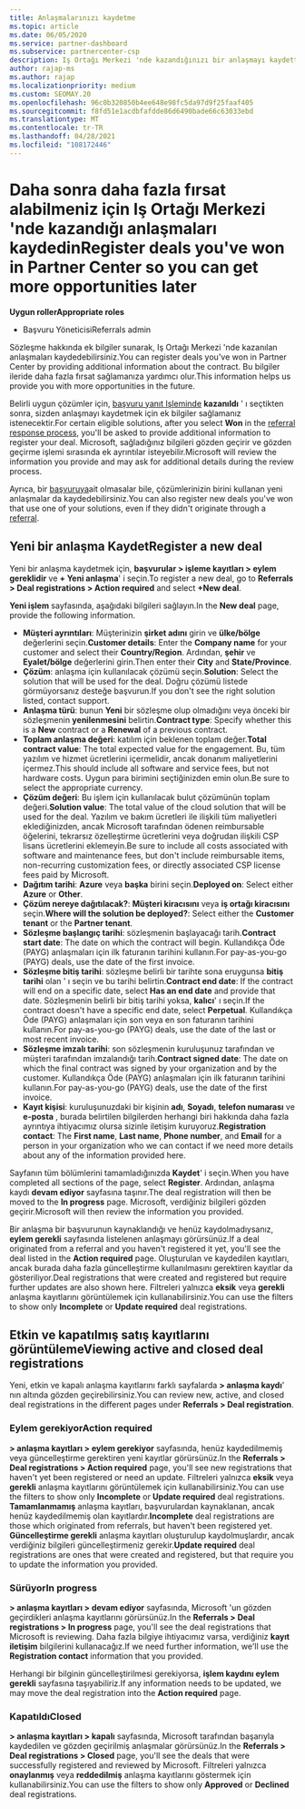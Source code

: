 ```yaml
---
title: Anlaşmalarınızı kaydetme
ms.topic: article
ms.date: 06/05/2020
ms.service: partner-dashboard
ms.subservice: partnercenter-csp
description: Iş Ortağı Merkezi 'nde kazandığınızı bir anlaşmayı kaydettiğinizde, Microsoft 'un gelecekte daha fazla fırsat sağlamasına yardımcı olur.
author: rajap-ms
ms.author: rajap
ms.localizationpriority: medium
ms.custom: SEOMAY.20
ms.openlocfilehash: 96c0b320850b4ee648e98fc5da97d9f25faaf405
ms.sourcegitcommit: f8fd51e1acdbfafdde86d6490bade66c63033ebd
ms.translationtype: MT
ms.contentlocale: tr-TR
ms.lasthandoff: 04/28/2021
ms.locfileid: "108172446"
---
```

# <a name="register-deals-youve-won-in-partner-center-so-you-can-get-more-opportunities-later"></a><span data-ttu-id="5fb61-103">Daha sonra daha fazla fırsat alabilmeniz için Iş Ortağı Merkezi 'nde kazandığı anlaşmaları kaydedin</span><span class="sxs-lookup"><span data-stu-id="5fb61-103">Register deals you've won in Partner Center so you can get more opportunities later</span></span>

<span data-ttu-id="5fb61-104">**Uygun roller**</span><span class="sxs-lookup"><span data-stu-id="5fb61-104">**Appropriate roles**</span></span>

- <span data-ttu-id="5fb61-105">Başvuru Yöneticisi</span><span class="sxs-lookup"><span data-stu-id="5fb61-105">Referrals admin</span></span>

<span data-ttu-id="5fb61-106">Sözleşme hakkında ek bilgiler sunarak, Iş Ortağı Merkezi 'nde kazanılan anlaşmaları kaydedebilirsiniz.</span><span class="sxs-lookup"><span data-stu-id="5fb61-106">You can register deals you've won in Partner Center by providing additional information about the contract.</span></span> <span data-ttu-id="5fb61-107">Bu bilgiler ileride daha fazla fırsat sağlamanıza yardımcı olur.</span><span class="sxs-lookup"><span data-stu-id="5fb61-107">This information helps us provide you with more opportunities in the future.</span></span>

<span data-ttu-id="5fb61-108">Belirli uygun çözümler için, [başvuru yanıt Işleminde](manage-leads.md) **kazanıldı** ' ı seçtikten sonra, sizden anlaşmayı kaydetmek için ek bilgiler sağlamanız istenecektir.</span><span class="sxs-lookup"><span data-stu-id="5fb61-108">For certain eligible solutions, after you select **Won** in the [referral response process](manage-leads.md), you'll be asked to provide additional information to register your deal.</span></span> <span data-ttu-id="5fb61-109">Microsoft, sağladığınız bilgileri gözden geçirir ve gözden geçirme işlemi sırasında ek ayrıntılar isteyebilir.</span><span class="sxs-lookup"><span data-stu-id="5fb61-109">Microsoft will review the information you provide and may ask for additional details during the review process.</span></span>

<span data-ttu-id="5fb61-110">Ayrıca, bir [başvuruya](referrals.md)ait olmasalar bile, çözümlerinizin birini kullanan yeni anlaşmalar da kaydedebilirsiniz.</span><span class="sxs-lookup"><span data-stu-id="5fb61-110">You can also register new deals you've won that use one of your solutions, even if they didn't originate through a [referral](referrals.md).</span></span> 

## <a name="register-a-new-deal"></a><span data-ttu-id="5fb61-111">Yeni bir anlaşma Kaydet</span><span class="sxs-lookup"><span data-stu-id="5fb61-111">Register a new deal</span></span>

<span data-ttu-id="5fb61-112">Yeni bir anlaşma kaydetmek için, **başvurular > işleme kayıtları > eylem gereklidir** ve **+ Yeni anlaşma**' i seçin.</span><span class="sxs-lookup"><span data-stu-id="5fb61-112">To register a new deal, go to **Referrals > Deal registrations > Action required** and select **+New deal**.</span></span>

<span data-ttu-id="5fb61-113">**Yeni işlem** sayfasında, aşağıdaki bilgileri sağlayın.</span><span class="sxs-lookup"><span data-stu-id="5fb61-113">In the **New deal** page, provide the following information.</span></span>

- <span data-ttu-id="5fb61-114">**Müşteri ayrıntıları**: Müşterinizin **şirket adını** girin ve **ülke/bölge** değerlerini seçin.</span><span class="sxs-lookup"><span data-stu-id="5fb61-114">**Customer details**: Enter the **Company name** for your customer and select their **Country/Region**.</span></span> <span data-ttu-id="5fb61-115">Ardından, **şehir** ve **Eyalet/bölge** değerlerini girin.</span><span class="sxs-lookup"><span data-stu-id="5fb61-115">Then enter their **City** and **State/Province**.</span></span>
- <span data-ttu-id="5fb61-116">**Çözüm**: anlaşma için kullanılacak çözümü seçin.</span><span class="sxs-lookup"><span data-stu-id="5fb61-116">**Solution**: Select the solution that will be used for the deal.</span></span> <span data-ttu-id="5fb61-117">Doğru çözümü listede görmüyorsanız desteğe başvurun.</span><span class="sxs-lookup"><span data-stu-id="5fb61-117">If you don't see the right solution listed, contact support.</span></span>
- <span data-ttu-id="5fb61-118">**Anlaşma türü**: bunun **Yeni** bir sözleşme olup olmadığını veya önceki bir sözleşmenin **yenilenmesini** belirtin.</span><span class="sxs-lookup"><span data-stu-id="5fb61-118">**Contract type**: Specify whether this is a **New** contract or a **Renewal** of a previous contract.</span></span>
- <span data-ttu-id="5fb61-119">**Toplam anlaşma değeri**: katılım için beklenen toplam değer.</span><span class="sxs-lookup"><span data-stu-id="5fb61-119">**Total contract value**: The total expected value for the engagement.</span></span> <span data-ttu-id="5fb61-120">Bu, tüm yazılım ve hizmet ücretlerini içermelidir, ancak donanım maliyetlerini içermez.</span><span class="sxs-lookup"><span data-stu-id="5fb61-120">This should include all software and service fees, but not hardware costs.</span></span> <span data-ttu-id="5fb61-121">Uygun para birimini seçtiğinizden emin olun.</span><span class="sxs-lookup"><span data-stu-id="5fb61-121">Be sure to select the appropriate currency.</span></span>
- <span data-ttu-id="5fb61-122">**Çözüm değeri**: Bu işlem için kullanılacak bulut çözümünün toplam değeri.</span><span class="sxs-lookup"><span data-stu-id="5fb61-122">**Solution value**: The total value of the cloud solution that will be used for the deal.</span></span> <span data-ttu-id="5fb61-123">Yazılım ve bakım ücretleri ile ilişkili tüm maliyetleri eklediğinizden, ancak Microsoft tarafından ödenen reimbursable öğelerini, tekrarsız özelleştirme ücretlerini veya doğrudan ilişkili CSP lisans ücretlerini eklemeyin.</span><span class="sxs-lookup"><span data-stu-id="5fb61-123">Be sure to include all costs associated with software and maintenance fees, but don't include reimbursable items, non-recurring customization fees, or directly associated CSP license fees paid by Microsoft.</span></span>
- <span data-ttu-id="5fb61-124">**Dağıtım tarihi**: **Azure** veya **başka** birini seçin.</span><span class="sxs-lookup"><span data-stu-id="5fb61-124">**Deployed on**: Select either **Azure** or **Other**.</span></span>
- <span data-ttu-id="5fb61-125">**Çözüm nereye dağıtılacak?**: **Müşteri kiracısını** veya **iş ortağı kiracısını** seçin.</span><span class="sxs-lookup"><span data-stu-id="5fb61-125">**Where will the solution be deployed?**: Select either the **Customer tenant** or the **Partner tenant**.</span></span>
- <span data-ttu-id="5fb61-126">**Sözleşme başlangıç tarihi**: sözleşmenin başlayacağı tarih.</span><span class="sxs-lookup"><span data-stu-id="5fb61-126">**Contract start date**: The date on which the contract will begin.</span></span> <span data-ttu-id="5fb61-127">Kullandıkça Öde (PAYG) anlaşmaları için ilk faturanın tarihini kullanın.</span><span class="sxs-lookup"><span data-stu-id="5fb61-127">For pay-as-you-go (PAYG) deals, use the date of the first invoice.</span></span>
- <span data-ttu-id="5fb61-128">**Sözleşme bitiş tarihi**: sözleşme belirli bir tarihte sona eruygunsa **bitiş tarihi** olan ' ı seçin ve bu tarihi belirtin.</span><span class="sxs-lookup"><span data-stu-id="5fb61-128">**Contract end date**: If the contract will end on a specific date, select **Has an end date** and provide that date.</span></span> <span data-ttu-id="5fb61-129">Sözleşmenin belirli bir bitiş tarihi yoksa, **kalıcı**' ı seçin.</span><span class="sxs-lookup"><span data-stu-id="5fb61-129">If the contract doesn't have a specific end date, select **Perpetual**.</span></span> <span data-ttu-id="5fb61-130">Kullandıkça Öde (PAYG) anlaşmaları için son veya en son faturanın tarihini kullanın.</span><span class="sxs-lookup"><span data-stu-id="5fb61-130">For pay-as-you-go (PAYG) deals, use the date of the last or most recent invoice.</span></span>
- <span data-ttu-id="5fb61-131">**Sözleşme imzalı tarihi**: son sözleşmenin kuruluşunuz tarafından ve müşteri tarafından imzalandığı tarih.</span><span class="sxs-lookup"><span data-stu-id="5fb61-131">**Contract signed date**: The date on which the final contract was signed by your organization and by the customer.</span></span> <span data-ttu-id="5fb61-132">Kullandıkça Öde (PAYG) anlaşmaları için ilk faturanın tarihini kullanın.</span><span class="sxs-lookup"><span data-stu-id="5fb61-132">For pay-as-you-go (PAYG) deals, use the date of the first invoice.</span></span>
- <span data-ttu-id="5fb61-133">**Kayıt kişisi**: kuruluşunuzdaki bir kişinin **adı**, **Soyadı**, **telefon numarası** ve **e-posta** , burada belirtilen bilgilerden herhangi biri hakkında daha fazla ayrıntıya ihtiyacımız olursa sizinle iletişim kuruyoruz.</span><span class="sxs-lookup"><span data-stu-id="5fb61-133">**Registration contact**: The **First name**, **Last name**, **Phone number**, and **Email** for a person in your organization who we can contact if we need more details about any of the information provided here.</span></span>

<span data-ttu-id="5fb61-134">Sayfanın tüm bölümlerini tamamladığınızda **Kaydet**' i seçin.</span><span class="sxs-lookup"><span data-stu-id="5fb61-134">When you have completed all sections of the page, select **Register**.</span></span> <span data-ttu-id="5fb61-135">Ardından, anlaşma kaydı **devam ediyor** sayfasına taşınır.</span><span class="sxs-lookup"><span data-stu-id="5fb61-135">The deal registration will then be moved to the **In progress** page.</span></span> <span data-ttu-id="5fb61-136">Microsoft, verdiğiniz bilgileri gözden geçirir.</span><span class="sxs-lookup"><span data-stu-id="5fb61-136">Microsoft will then review the information you provided.</span></span>

<span data-ttu-id="5fb61-137">Bir anlaşma bir başvurunun kaynaklandığı ve henüz kaydolmadıysanız, **eylem gerekli** sayfasında listelenen anlaşmayı görürsünüz.</span><span class="sxs-lookup"><span data-stu-id="5fb61-137">If a deal originated from a referral and you haven't registered it yet, you'll see the deal listed in the **Action required** page.</span></span> <span data-ttu-id="5fb61-138">Oluşturulan ve kaydedilen kayıtları, ancak burada daha fazla güncelleştirme kullanılmasını gerektiren kayıtlar da gösteriliyor.</span><span class="sxs-lookup"><span data-stu-id="5fb61-138">Deal registrations that were created and registered but require further updates are also shown here.</span></span> <span data-ttu-id="5fb61-139">Filtreleri yalnızca **eksik** veya **gerekli** anlaşma kayıtlarını görüntülemek için kullanabilirsiniz.</span><span class="sxs-lookup"><span data-stu-id="5fb61-139">You can use the filters to show only **Incomplete** or **Update required** deal registrations.</span></span>

## <a name="viewing-active-and-closed-deal-registrations"></a><span data-ttu-id="5fb61-140">Etkin ve kapatılmış satış kayıtlarını görüntüleme</span><span class="sxs-lookup"><span data-stu-id="5fb61-140">Viewing active and closed deal registrations</span></span>

<span data-ttu-id="5fb61-141">Yeni, etkin ve kapalı anlaşma kayıtlarını farklı sayfalarda **> anlaşma kaydı**' nın altında gözden geçirebilirsiniz.</span><span class="sxs-lookup"><span data-stu-id="5fb61-141">You can review new, active, and closed deal registrations in the different pages under **Referrals > Deal registration**.</span></span>

### <a name="action-required"></a><span data-ttu-id="5fb61-142">Eylem gerekiyor</span><span class="sxs-lookup"><span data-stu-id="5fb61-142">Action required</span></span>

<span data-ttu-id="5fb61-143">**> anlaşma kayıtları > eylem gerekiyor** sayfasında, henüz kaydedilmemiş veya güncelleştirme gerektiren yeni kayıtlar görürsünüz.</span><span class="sxs-lookup"><span data-stu-id="5fb61-143">In the **Referrals > Deal registrations > Action required** page, you'll see new registrations that haven't yet been registered or need an update.</span></span> <span data-ttu-id="5fb61-144">Filtreleri yalnızca **eksik** veya **gerekli** anlaşma kayıtlarını görüntülemek için kullanabilirsiniz.</span><span class="sxs-lookup"><span data-stu-id="5fb61-144">You can use the filters to show only **Incomplete** or **Update required** deal registrations.</span></span> <span data-ttu-id="5fb61-145">**Tamamlanmamış** anlaşma kayıtları, başvurulardan kaynaklanan, ancak henüz kaydedilmemiş olan kayıtlardır.</span><span class="sxs-lookup"><span data-stu-id="5fb61-145">**Incomplete** deal registrations are those which originated from referrals, but haven't been registered yet.</span></span> <span data-ttu-id="5fb61-146">**Güncelleştirme gerekli** anlaşma kayıtları oluşturulup kaydolmuşlardır, ancak verdiğiniz bilgileri güncelleştirmeniz gerekir.</span><span class="sxs-lookup"><span data-stu-id="5fb61-146">**Update required** deal registrations are ones that were created and registered, but that require you to update the information you provided.</span></span>

### <a name="in-progress"></a><span data-ttu-id="5fb61-147">Sürüyor</span><span class="sxs-lookup"><span data-stu-id="5fb61-147">In progress</span></span>

<span data-ttu-id="5fb61-148">**> anlaşma kayıtları > devam ediyor** sayfasında, Microsoft 'un gözden geçirdikleri anlaşma kayıtlarını görürsünüz.</span><span class="sxs-lookup"><span data-stu-id="5fb61-148">In the **Referrals > Deal registrations > In progress** page, you'll see the deal registrations that Microsoft is reviewing.</span></span> <span data-ttu-id="5fb61-149">Daha fazla bilgiye ihtiyacımız varsa, verdiğiniz **kayıt iletişim** bilgilerini kullanacağız.</span><span class="sxs-lookup"><span data-stu-id="5fb61-149">If we need further information, we'll use the **Registration contact** information that you provided.</span></span>

<span data-ttu-id="5fb61-150">Herhangi bir bilginin güncelleştirilmesi gerekiyorsa, **işlem kaydını eylem gerekli** sayfasına taşıyabiliriz.</span><span class="sxs-lookup"><span data-stu-id="5fb61-150">If any information needs to be updated, we may move the deal registration into the **Action required** page.</span></span>

### <a name="closed"></a><span data-ttu-id="5fb61-151">Kapatıldı</span><span class="sxs-lookup"><span data-stu-id="5fb61-151">Closed</span></span>

<span data-ttu-id="5fb61-152">**> anlaşma kayıtları > kapalı** sayfasında, Microsoft tarafından başarıyla kaydedilen ve gözden geçirilmiş anlaşmalar görürsünüz.</span><span class="sxs-lookup"><span data-stu-id="5fb61-152">In the **Referrals > Deal registrations > Closed** page, you'll see the deals that were successfully registered and reviewed by Microsoft.</span></span> <span data-ttu-id="5fb61-153">Filtreleri yalnızca **onaylanmış** veya **reddedilmiş** anlaşma kayıtlarını göstermek için kullanabilirsiniz.</span><span class="sxs-lookup"><span data-stu-id="5fb61-153">You can use the filters to show only **Approved** or **Declined** deal registrations.</span></span>
